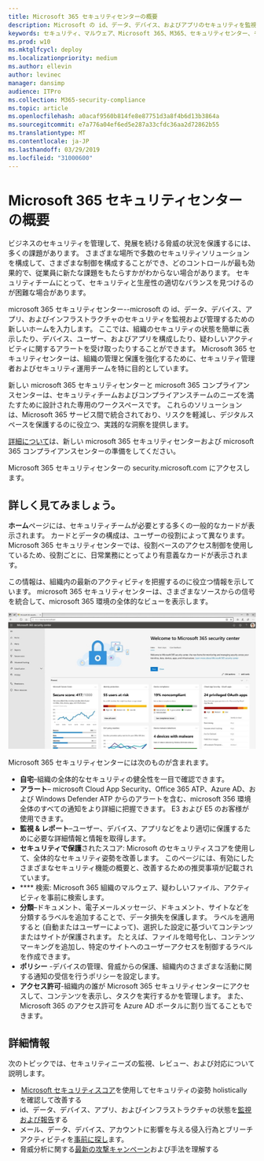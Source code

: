 ```yaml
---
title: Microsoft 365 セキュリティセンターの概要
description: Microsoft の id、データ、デバイス、およびアプリのセキュリティを監視および管理するための新しいホームについて説明します。
keywords: セキュリティ、マルウェア、Microsoft 365、M365、セキュリティセンター、モニター、レポート、id、データ、デバイス、アプリ
ms.prod: w10
ms.mktglfcycl: deploy
ms.localizationpriority: medium
ms.author: ellevin
author: levinec
manager: dansimp
audience: ITPro
ms.collection: M365-security-compliance
ms.topic: article
ms.openlocfilehash: a0acaf9560b814fe8e87751d3a8f4b6d13b3864a
ms.sourcegitcommit: e7a776a04ef6ed5e287a33cfdc36aa2d72862b55
ms.translationtype: MT
ms.contentlocale: ja-JP
ms.lasthandoff: 03/29/2019
ms.locfileid: "31000600"
---
```

# <a name="overview-of-the-microsoft-365-security-center"></a>Microsoft 365 セキュリティセンターの概要

ビジネスのセキュリティを管理して、発展を続ける脅威の状況を保護するには、多くの課題があります。 さまざまな場所で多数のセキュリティソリューションを構成して、さまざまな制御を構成することができ、どのコントロールが最も効果的で、従業員に新たな課題をもたらすかがわからない場合があります。 セキュリティチームにとって、セキュリティと生産性の適切なバランスを見つけるのが困難な場合があります。

microsoft 365 セキュリティセンター--microsoft の id、データ、デバイス、アプリ、およびインフラストラクチャのセキュリティを監視および管理するための新しいホームを入力します。 ここでは、組織のセキュリティの状態を簡単に表示したり、デバイス、ユーザー、およびアプリを構成したり、疑わしいアクティビティに関するアラートを受け取ったりすることができます。 Microsoft 365 セキュリティセンターは、組織の管理と保護を強化するために、セキュリティ管理者およびセキュリティ運用チームを特に目的としています。

新しい microsoft 365 セキュリティセンターと microsoft 365 コンプライアンスセンターは、セキュリティチームおよびコンプライアンスチームのニーズを満たすために設計された専用のワークスペースです。 これらのソリューションは、Microsoft 365 サービス間で統合されており、リスクを軽減し、デジタルスペースを保護するのに役立つ、実践的な洞察を提供します。

[詳細について](https://docs.microsoft.com/en-us/office365/securitycompliance/microsoft-security-and-compliance)は、新しい microsoft 365 セキュリティセンターおよび microsoft 365 コンプライアンスセンターの準備をしてください。

Microsoft 365 セキュリティセンターの security.microsoft.com にアクセスします。  

## <a name="lets-take-a-closer-look"></a>詳しく見てみましょう。

**ホーム**ページには、セキュリティチームが必要とする多くの一般的なカードが表示されます。 カードとデータの構成は、ユーザーの役割によって異なります。 Microsoft 365 セキュリティセンターでは、役割ベースのアクセス制御を使用しているため、役割ごとに、日常業務にとってより有意義なカードが表示されます。  

この情報は、組織内の最新のアクティビティを把握するのに役立つ情報を示しています。 microsoft 365 セキュリティセンターは、さまざまなソースからの信号を統合して、microsoft 365 環境の全体的なビューを表示します。

![Microsoft 365 セキュリティホームページ](./media/security-docs/home.jpg)

Microsoft 365 セキュリティセンターには次のものが含まれます。

* **自宅**–組織の全体的なセキュリティの健全性を一目で確認できます。
* **アラート**– microsoft Cloud App Security、Office 365 ATP、Azure AD、および Windows Defender ATP からのアラートを含む、microsoft 356 環境全体のすべての通知をより詳細に把握できます。 E3 および E5 のお客様が使用できます。  
* **監視 & レポート**–ユーザー、デバイス、アプリなどをより適切に保護するために必要な詳細情報と情報を取得します。 
* **セキュリティで保護**されたスコア: Microsoft のセキュリティスコアを使用して、全体的なセキュリティ姿勢を改善します。 このページには、有効にしたさまざまなセキュリティ機能の概要と、改善するための推奨事項が記載されています。
* **** 検索: Microsoft 365 組織のマルウェア、疑わしいファイル、アクティビティを事前に検索します。
* **分類**–ドキュメント、電子メールメッセージ、ドキュメント、サイトなどを分類するラベルを追加することで、データ損失を保護します。 ラベルを適用すると (自動またはユーザーによって)、選択した設定に基づいてコンテンツまたはサイトが保護されます。 たとえば、ファイルを暗号化し、コンテンツマーキングを追加し、特定のサイトへのユーザーアクセスを制御するラベルを作成できます。
* **ポリシー** -デバイスの管理、脅威からの保護、組織内のさまざまな活動に関する通知の受信を行うポリシーを設定します。
* **アクセス許可**-組織内の誰が Microsoft 365 セキュリティセンターにアクセスして、コンテンツを表示し、タスクを実行するかを管理します。 また、Microsoft 365 のアクセス許可を Azure AD ポータルに割り当てることもできます。

## <a name="learn-more"></a>詳細情報

次のトピックでは、セキュリティニーズの監視、レビュー、および対応について説明します。

*  [Microsoft セキュリティスコア](microsoft-secure-score.md)を使用してセキュリティの姿勢 holistically を確認して改善する
* id、データ、デバイス、アプリ、およびインフラストラクチャの状態を[監視および報告](monitoring-and-reporting.md)する
* メール、データ、デバイス、アカウントに影響を与える侵入行為とブリーチアクティビティを[事前に探し](hunting.md)ます。
* 脅威分析に関する[最新の攻撃キャンペーン](latest-attack-campaigns.md)および手法を理解する

